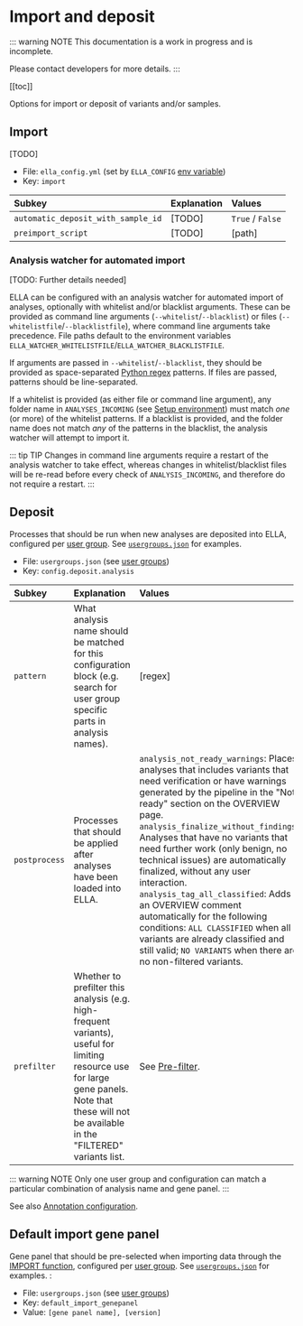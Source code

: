 # Import and deposit

::: warning NOTE
This documentation is a work in progress and is incomplete.

Please contact developers for more details.
:::

[[toc]]

Options for import or deposit of variants and/or samples.

## Import

[TODO]

- File: `ella_config.yml` (set by `ELLA_CONFIG` [env variable](/technical/production.html#setup-environment))
- Key: `import` 

Subkey	|	Explanation |   Values
:---	|	:---    |	:---
`automatic_deposit_with_sample_id`  |   [TODO]  |   `True` / `False`
`preimport_script`  |   [TODO]  |   [path]

### Analysis watcher for automated import

[TODO: Further details needed]

ELLA can be configured with an analysis watcher for automated import of analyses, optionally with whitelist and/or blacklist arguments. These can be provided as command line arguments (`--whitelist`/`--blacklist`) or files (`--whitelistfile`/`--blacklistfile`), where command line arguments take precedence. File paths default to the environment variables `ELLA_WATCHER_WHITELISTFILE`/`ELLA_WATCHER_BLACKLISTFILE`. 

If arguments are passed in `--whitelist`/`--blacklist`, they should be provided as space-separated [Python regex](https://docs.python.org/3/library/re.html) patterns. If files are passed, patterns should be line-separated.

If a whitelist is provided (as either file or command line argument), any folder name in `ANALYSES_INCOMING` (see [Setup environment](/technical/production.html#setup-environment)) must match _one_ (or more) of the whitelist patterns. If a blacklist is provided, and the folder name does not match _any_ of the patterns in the blacklist, the analysis watcher will attempt to import it.

::: tip TIP
Changes in command line arguments require a restart of the analysis watcher to take effect, whereas changes in whitelist/blacklist files will be re-read before every check of `ANALYSIS_INCOMING`, and therefore do not require a restart.
:::

## Deposit

Processes that should be run when new analyses are deposited into ELLA, configured per [user group](/technical/users.html#user-groups). See [`usergroups.json`](https://gitlab.com/alleles/ella-testdata/-/blob/main/testdata/fixtures/usergroups.json) for examples.  

- File: `usergroups.json` (see [user groups](/technical/users.html#user-groups))
- Key: `config.deposit.analysis`

Subkey	|	Explanation |   Values
:---	|	:---    |	:---
`pattern`   |   What analysis name should be matched for this configuration block (e.g. search for user group specific parts in analysis names).    |   [regex]
`postprocess`   |  Processes that should be applied after analyses have been loaded into ELLA.  |   `analysis_not_ready_warnings`: Places analyses that includes variants that need verification or have warnings generated by the pipeline in the "Not ready" section on the OVERVIEW page. <br>`analysis_finalize_without_findings`: Analyses that have no variants that need further work (only benign, no technical issues) are automatically finalized, without any user interaction. <br>`analysis_tag_all_classified`: Adds an OVERVIEW comment automatically for the following conditions: `ALL CLASSIFIED` when all variants are already classified and still valid; `NO VARIANTS` when there are no non-filtered variants.
`prefilter` |   Whether to prefilter this analysis (e.g. high-frequent variants), useful for limiting resource use for large gene panels. Note that these will not be available in the "FILTERED" variants list.    | See [Pre-filter](/technical/filtering.html#pre-filter-before-import).

::: warning NOTE
Only one user group and configuration can match a particular combination of analysis name and gene panel.
:::

See also [Annotation configuration](/docs/technical/annotation.html#annotation-deposit). 

## Default import gene panel

Gene panel that should be pre-selected when importing data through the [IMPORT function](/manual/data-import-reanalyses.html#import-variant-data), configured per [user group](/technical/users.html#user-groups). See [`usergroups.json`](https://gitlab.com/alleles/ella-testdata/-/blob/main/testdata/fixtures/usergroups.json) for examples. : 

- File: `usergroups.json` (see [user groups](/technical/users.html#user-groups))
- Key: `default_import_genepanel`
- Value: `[gene panel name], [version]`